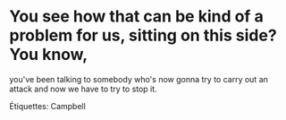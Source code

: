 # You see how that can be kind of a problem for us, sitting on this side? You know,
you've been talking to somebody who's now gonna try to carry out an attack and
now we have to try to stop it.

Étiquettes: Campbell
